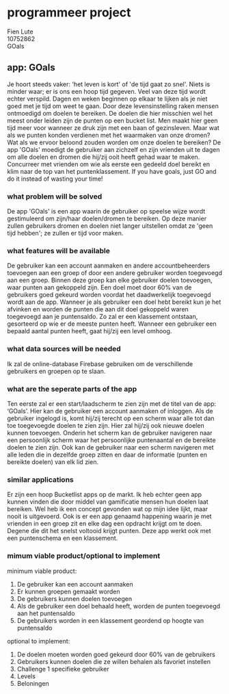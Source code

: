 # programmeer project
Fien Lute  
10752862  
GOals   

## app: GOals 

Je hoort steeds vaker: 'het leven is kort' of 'de tijd gaat zo snel'. Niets is minder waar; er is ons een hoop tijd gegeven. Veel van deze tijd wordt echter verspild. Dagen en weken beginnen op elkaar te lijken als je niet goed met je tijd om weet te gaan. Door deze levensinstelling raken mensen ontmoedigd om doelen te bereiken. De doelen die hier misschien wel het meest onder leiden zijn de punten op een bucket list. Men maakt hier geen tijd meer voor wanneer ze druk zijn met een baan of gezinsleven. Maar wat als we punten konden verdienen met het waarmaken van onze dromen? Wat als we ervoor beloond zouden worden om onze doelen te bereiken? De app 'GOals' moedigt de gebruiker aan zichzelf en zijn vrienden uit te dagen om alle doelen en dromen die hij/zij ooit heeft gehad waar te maken. Concurreer met vrienden om wie als eerste een gedeeld doel bereikt en klim naar de top van het puntenklassement. If you have goals, just GO and do it instead of wasting your time! 

### what problem will be solved
De app 'GOals' is een app waarin de gebruiker op speelse wijze wordt gestimuleerd om zijn/haar doelen/dromen te bereiken. Op deze manier zullen gebruikers dromen en doelen niet langer uitstellen omdat ze 'geen tijd hebben'; ze zullen er tijd voor maken. 

### what features will be available 
De gebruiker kan een account aanmaken en andere accountbeheerders toevoegen aan een groep of door een andere gebruiker worden toegevoegd aan een groep. Binnen deze groep kan elke gebruiker doelen toevoegen, waar punten aan gekoppeld zijn. Een doel moet door 60% van de gebruikers goed gekeurd worden voordat het daadwerkelijk toegevoegd wordt aan de app. Wanneer je als gebruiker een doel hebt bereikt kun je het afvinken en worden de punten die aan dit doel gekoppeld waren toegevoegd aan je puntensaldo. Zo zal er een klassement ontstaan, gesorteerd op wie er de meeste punten heeft. Wanneer een gebruiker een bepaald aantal punten heeft, gaat hij/zij een level omhoog. 

### what data sources will be needed 
Ik zal de online-database Firebase gebruiken om de verschillende gebruikers en groepen op te slaan.  

### what are the seperate parts of the app
Ten eerste zal er een start/laadscherm te zien zijn met de titel van de app: ‘GOals’. Hier kan de gebruiker een account aanmaken of inloggen. Als de gebruiker ingelogd is, komt hij/zij terecht op een scherm waar alle tot dan toe toegevoegde doelen te zien zijn. Hier zal hij/zij ook nieuwe doelen kunnen toevoegen. Onderin het scherm kan de gebruiker navigeren naar een persoonlijk scherm waar het persoonlijke puntenaantal en de bereikte doelen te zien zijn. Ook kan de gebruiker naar een scherm navigeren met alle leden die in dezelfde groep zitten en daar de informatie (punten en bereikte doelen) van elk lid zien. 

### similar applications 
Er zijn een hoop Bucketlist apps op de markt. Ik heb echter geen app kunnen vinden die door middel van gamificatie mensen hun doelen laat bereiken. Wel heb ik een concept gevonden wat op mijn idee lijkt, maar nooit is uitgevoerd. Ook is er een app genaamd happening waarin je met vrienden in een groep zit en elke dag een opdracht krijgt om te doen. Degene die dit het snelst voltooid krijgt punten. Deze app werkt ook met een puntenschema en een klassement. 

### mimum viable product/optional to implement
minimum viable product:  
1.	De gebruiker kan een account aanmaken  
2.	Er kunnen groepen gemaakt worden  
3.	De gebruikers kunnen doelen toevoegen  
4.	Als de gebruiker een doel behaald heeft, worden de punten toegevoegd aan het puntensaldo  
5.	De gebruikers worden in een klassement geordend op hoogte van puntensaldo  

optional to implement:  
1.	De doelen moeten worden goed gekeurd door 60% van de gebruikers  
2.	Gebruikers kunnen doelen die ze willen behalen als favoriet instellen   
3.	Challenge 1 specifieke gebruiker   
4.	Levels  
5.  Beloningen   


